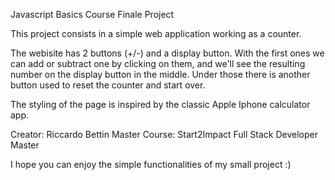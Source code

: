 Javascript Basics Course Finale Project

This project consists in a simple web application working as a counter.

The webisite has 2 buttons (+/-) and a display button. With the first ones we can add or subtract one by clicking on them, and we'll see the resulting number on the display button in the middle.
Under those there is another button used to reset the counter and start over.

The styling of the page is inspired by the classic Apple Iphone calculator app.

Creator: Riccardo Bettin
Master Course: Start2Impact Full Stack Developer Master

I hope you can enjoy the simple functionalities of my small project :)

